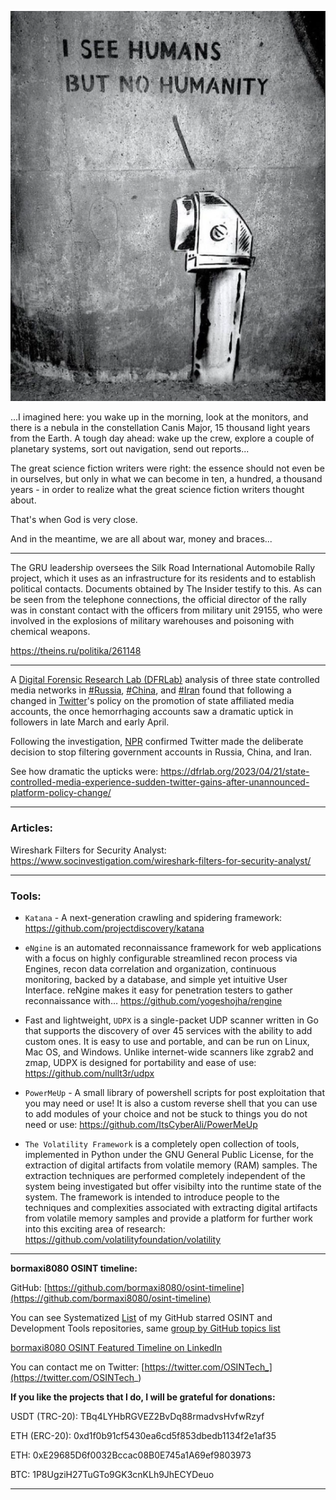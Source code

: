 ![alt text](img/04.png)

...I imagined here: you wake up in the morning, look at the monitors, and there is a nebula in the constellation Canis Major, 15 thousand light years from the Earth. A tough day ahead: wake up the crew, explore a couple of planetary systems, sort out navigation, send out reports...

The great science fiction writers were right: the essence should not even be in ourselves, but only in what we can become in ten, a hundred, a thousand years - in order to realize what the great science fiction writers thought about.

That's when God is very close.

And in the meantime, we are all about war, money and braces...

----

The GRU leadership oversees the Silk Road International Automobile Rally project, which it uses as an infrastructure for its residents and to establish political contacts. Documents obtained by The Insider testify to this. As can be seen from the telephone connections, the official director of the rally was in constant contact with the officers from military unit 29155, who were involved in the explosions of military warehouses and poisoning with chemical weapons.

https://theins.ru/politika/261148

----

A [Digital Forensic Research Lab (DFRLab)](https://www.linkedin.com/company/dfrlab/) analysis of three state controlled media networks in [#Russia](https://www.linkedin.com/feed/hashtag/?keywords=russia&highlightedUpdateUrns=urn%3Ali%3Aactivity%3A7055223734848090112), [#China](https://www.linkedin.com/feed/hashtag/?keywords=china&highlightedUpdateUrns=urn%3Ali%3Aactivity%3A7055223734848090112), and [#Iran](https://www.linkedin.com/feed/hashtag/?keywords=iran&highlightedUpdateUrns=urn%3Ali%3Aactivity%3A7055223734848090112) found that following a changed in [Twitter](https://www.linkedin.com/company/twitter/)'s policy on the promotion of state affiliated media accounts, the once hemorrhaging accounts saw a dramatic uptick in followers in late March and early April.  
  
Following the investigation, [NPR](https://www.linkedin.com/company/npr/) confirmed Twitter made the deliberate decision to stop filtering government accounts in Russia, China, and Iran.  
  
See how dramatic the upticks were: https://dfrlab.org/2023/04/21/state-controlled-media-experience-sudden-twitter-gains-after-unannounced-platform-policy-change/

----

### Articles:

Wireshark Filters for Security Analyst: https://www.socinvestigation.com/wireshark-filters-for-security-analyst/

----

### Tools:

- ```Katana``` - A next-generation crawling and spidering framework: https://github.com/projectdiscovery/katana

- ```eNgine``` is an automated reconnaissance framework for web applications with a focus on highly configurable streamlined recon process via Engines, recon data correlation and organization, continuous monitoring, backed by a database, and simple yet intuitive User Interface. reNgine makes it easy for penetration testers to gather reconnaissance with…
   https://github.com/yogeshojha/rengine

- Fast and lightweight, ```UDPX``` is a single-packet UDP scanner written in Go that supports the discovery of over 45 services with the ability to add custom ones. It is easy to use and portable, and can be run on Linux, Mac OS, and Windows. Unlike internet-wide scanners like zgrab2 and zmap, UDPX is designed for portability and ease of use: https://github.com/nullt3r/udpx

- ```PowerMeUp``` - A small library of powershell scripts for post exploitation that you may need or use! It is also a custom reverse shell that you can use to add modules of your choice and not be stuck to things you do not need or use: https://github.com/ItsCyberAli/PowerMeUp

-  ```The Volatility Framework``` is a completely open collection of tools, implemented in Python under the GNU General Public License, for the extraction of digital artifacts from volatile memory (RAM) samples. The extraction techniques are performed completely independent of the system being investigated but offer visibilty into the runtime state of the system. The framework is intended to introduce people to the techniques and complexities associated with extracting digital artifacts from volatile memory samples and provide a platform for further work into this exciting area of research: https://github.com/volatilityfoundation/volatility

----

**bormaxi8080 OSINT timeline:**

GitHub: [https://github.com/bormaxi8080/osint-timeline](https://github.com/bormaxi8080/osint-timeline)

You can see Systematized [List](https://github.com/bormaxi8080/github-starred-repos-builder/blob/main/starred_repos.md) of my GitHub starred OSINT and Development Tools repositories, same [group by GitHub topics list](https://github.com/bormaxi8080/starred)

[bormaxi8080 OSINT Featured Timeline on LinkedIn](https://www.linkedin.com/in/osintech/details/featured/)

You can contact me on Twitter: [https://twitter.com/OSINTech_](https://twitter.com/OSINTech_)

**If you like the projects that I do, I will be grateful for donations:**

USDT (TRC-20): TBq4LYHbRGVEZ2BvDq88rmadvsHvfwRzyf

ETH (ERC-20): 0xd1f0b91cf5430ea6cd5f853dbedb1134f2e1af35

ETH: 0xE29685D6f0032Bccac08B0E745a1A69ef9803973

BTC: 1P8UgziH27TuGTo9GK3cnKLh9JhECYDeuo

----
